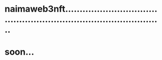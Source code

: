 # naimaweb3nft.......................................................................................
# soon...
